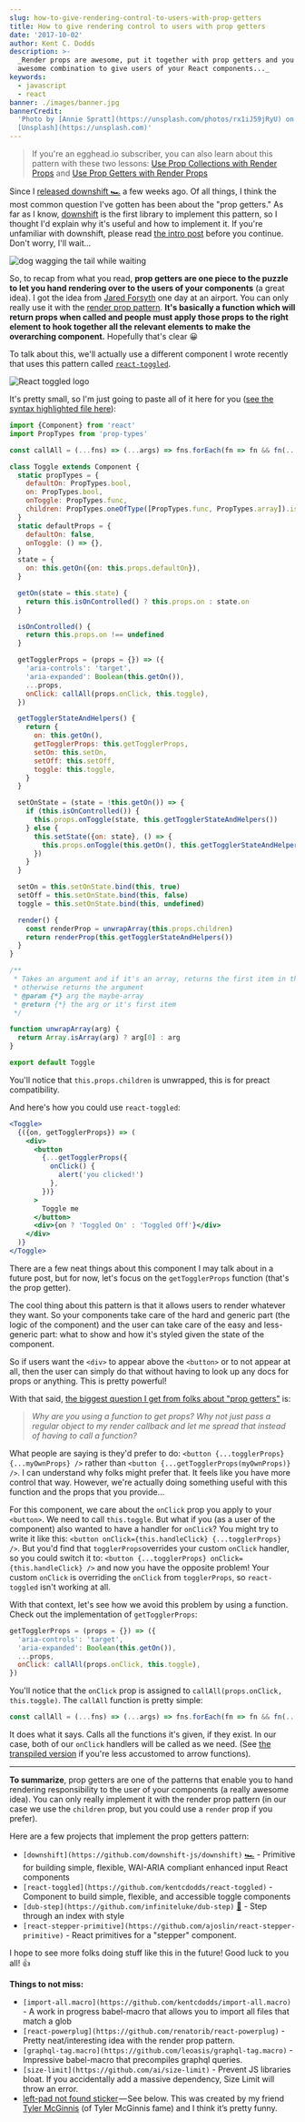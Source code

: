 ```yaml
---
slug: how-to-give-rendering-control-to-users-with-prop-getters
title: How to give rendering control to users with prop getters
date: '2017-10-02'
author: Kent C. Dodds
description: >-
  _Render props are awesome, put it together with prop getters and you have an
  awesome combination to give users of your React components..._
keywords:
  - javascript
  - react
banner: ./images/banner.jpg
bannerCredit:
  'Photo by [Annie Spratt](https://unsplash.com/photos/rx1iJ59jRyU) on
  [Unsplash](https://unsplash.com)'
---
```


> If you're an egghead.io subscriber, you can also learn about this pattern with
> these two lessons:
> [Use Prop Collections with Render Props](https://egghead.io/lessons/react-use-prop-collections-with-render-props)
> and
> [Use Prop Getters with Render Props](https://egghead.io/lessons/react-use-prop-getters-with-render-props)

Since I [released downshift 🏎](/blog/introducing-downshift-for-react) a few
weeks ago. Of all things, I think the most common question I've gotten has been
about the "prop getters." As far as I know,
[downshift](https://github.com/downshift-js/downshift) is the first library to
implement this pattern, so I thought I'd explain why it's useful and how to
implement it. If you're unfamiliar with downshift, please read
[the intro post](/blog/introducing-downshift-for-react) before you continue.
Don't worry, I'll wait...

![dog wagging the tail while waiting](./images/0.gif)

So, to recap from what you read, **prop getters are one piece to the puzzle to
let you hand rendering over to the users of your components** (a great idea). I
got the idea from [Jared Forsyth](https://twitter.com/jaredforsyth) one day at
an airport. You can only really use it with the
[render prop pattern](https://cdb.reacttraining.com/use-a-render-prop-50de598f11ce).
**It's basically a function which will return props when called and people must
apply those props to the right element to hook together all the relevant
elements to make the overarching component.** Hopefully that's clear 😀

To talk about this, we'll actually use a different component I wrote recently
that uses this pattern called
[`react-toggled`](https://github.com/kentcdodds/react-toggled).

![React toggled logo](./images/1.png)

It's pretty small, so I'm just going to paste all of it here for you
([see the syntax highlighted file here](https://github.com/kentcdodds/react-toggled/blob/master/src/index.js)):

```js
import {Component} from 'react'
import PropTypes from 'prop-types'

const callAll = (...fns) => (...args) => fns.forEach(fn => fn && fn(...args))

class Toggle extends Component {
  static propTypes = {
    defaultOn: PropTypes.bool,
    on: PropTypes.bool,
    onToggle: PropTypes.func,
    children: PropTypes.oneOfType([PropTypes.func, PropTypes.array]).isRequired,
  }
  static defaultProps = {
    defaultOn: false,
    onToggle: () => {},
  }
  state = {
    on: this.getOn({on: this.props.defaultOn}),
  }

  getOn(state = this.state) {
    return this.isOnControlled() ? this.props.on : state.on
  }

  isOnControlled() {
    return this.props.on !== undefined
  }

  getTogglerProps = (props = {}) => ({
    'aria-controls': 'target',
    'aria-expanded': Boolean(this.getOn()),
    ...props,
    onClick: callAll(props.onClick, this.toggle),
  })

  getTogglerStateAndHelpers() {
    return {
      on: this.getOn(),
      getTogglerProps: this.getTogglerProps,
      setOn: this.setOn,
      setOff: this.setOff,
      toggle: this.toggle,
    }
  }

  setOnState = (state = !this.getOn()) => {
    if (this.isOnControlled()) {
      this.props.onToggle(state, this.getTogglerStateAndHelpers())
    } else {
      this.setState({on: state}, () => {
        this.props.onToggle(this.getOn(), this.getTogglerStateAndHelpers())
      })
    }
  }

  setOn = this.setOnState.bind(this, true)
  setOff = this.setOnState.bind(this, false)
  toggle = this.setOnState.bind(this, undefined)

  render() {
    const renderProp = unwrapArray(this.props.children)
    return renderProp(this.getTogglerStateAndHelpers())
  }
}

/**
 * Takes an argument and if it's an array, returns the first item in the array
 * otherwise returns the argument
 * @param {*} arg the maybe-array
 * @return {*} the arg or it's first item
 */

function unwrapArray(arg) {
  return Array.isArray(arg) ? arg[0] : arg
}

export default Toggle
```

You'll notice that `this.props.children` is unwrapped, this is for preact
compatibility.

And here's how you could use `react-toggled`:

```jsx
<Toggle>
  {({on, getTogglerProps}) => (
    <div>
      <button
        {...getTogglerProps({
          onClick() {
            alert('you clicked!')
          },
        })}
      >
        Toggle me
      </button>
      <div>{on ? 'Toggled On' : 'Toggled Off'}</div>
    </div>
  )}
</Toggle>
```

There are a few neat things about this component I may talk about in a future
post, but for now, let's focus on the `getTogglerProps` function (that's the
prop getter).

The cool thing about this pattern is that it allows users to render whatever
they want. So your components take care of the hard and generic part (the logic
of the component) and the user can take care of the easy and less-generic part:
what to show and how it's styled given the state of the component.

So if users want the `<div>` to appear above the `<button>` or to not appear at
all, then the user can simply do that without having to look up any docs for
props or anything. This is pretty powerful!

With that said,
[the biggest question I get from folks about "prop getters"](https://twitter.com/sprjrx/status/908367026619506688)
is:

> _Why are you using a function to get props? Why not just pass a regular object
> to my render callback and let me spread that instead of having to call a
> function?_

What people are saying is they'd prefer to do:
`<button {...togglerProps} {...myOwnProps} />` rather than
`<button {...getTogglerProps(myOwnProps)} />`. I can understand why folks might
prefer that. It feels like you have more control that way. However, we're
actually doing something useful with this function and the props that you
provide...

For this component, we care about the `onClick` prop you apply to your
`<button>`. We need to call `this.toggle`. But what if you (as a user of the
component) also wanted to have a handler for `onClick`? You might try to write
it like this: `<button onClick={this.handleClick} {...togglerProps} />`. But
you'd find that `togglerProps`overrides your custom `onClick` handler, so you
could switch it to: `<button {...togglerProps} onClick={this.handleClick} />`
and now you have the opposite problem! Your custom `onClick` is overriding the
`onClick` from `togglerProps`, so `react-toggled` isn't working at all.

With that context, let's see how we avoid this problem by using a function.
Check out the implementation of `getTogglerProps`:

```js
getTogglerProps = (props = {}) => ({
  'aria-controls': 'target',
  'aria-expanded': Boolean(this.getOn()),
  ...props,
  onClick: callAll(props.onClick, this.toggle),
})
```

You'll notice that the `onClick` prop is assigned to
`callAll(props.onClick, this.toggle)`. The `callAll` function is pretty simple:

```js
const callAll = (...fns) => (...args) => fns.forEach(fn => fn && fn(...args))
```

It does what it says. Calls all the functions it's given, if they exist. In our
case, both of our `onClick` handlers will be called as we need. (See
[the transpiled version](http://babeljs.io/repl/#?babili=false&browsers=&build=&builtIns=false&code_lz=MYewdgzgLgBMCGAbRBBZMC8MAUA6fAZpAJSYB8O-u8ATgOYSkYVES4Eg0Ci8wAFtiLkYQgGSiRYPPloNixIA&debug=false&circleciRepo=&evaluate=true&lineWrap=false&presets=env&prettier=false&targets=&version=6.26.0)
if you're less accustomed to arrow functions).

---

**To summarize**, prop getters are one of the patterns that enable you to hand
rendering responsibility to the user of your components (a really awesome idea).
You can only really implement it with the render prop pattern (in our case we
use the `children` prop, but you could use a `render` prop if you prefer).

Here are a few projects that implement the prop getters pattern:

- `[downshift](https://github.com/downshift-js/downshift)`
  [🏎](https://github.com/downshift-js/downshift) - Primitive for building
  simple, flexible, WAI-ARIA compliant enhanced input React components
- `[react-toggled](https://github.com/kentcdodds/react-toggled)` - Component to
  build simple, flexible, and accessible toggle components
- `[dub-step](https://github.com/infiniteluke/dub-step)`
  [🕺](https://github.com/infiniteluke/dub-step) - Step through an index with
  style
- `[react-stepper-primitive](https://github.com/ajoslin/react-stepper-primitive)` -
  React primitives for a "stepper" component.

I hope to see more folks doing stuff like this in the future! Good luck to you
all! 👍

**Things to not miss:**

- `[import-all.macro](https://github.com/kentcdodds/import-all.macro)` - A work
  in progress babel-macro that allows you to import all files that match a glob
- `[react-powerplug](https://github.com/renatorib/react-powerplug)` - Pretty
  neat/interesting idea with the render prop pattern.
- `[graphql-tag.macro](https://github.com/leoasis/graphql-tag.macro)` -
  Impressive babel-macro that precompiles graphql queries.
- `[size-limit](https://github.com/ai/size-limit)` - Prevent JS libraries bloat.
  If you accidentally add a massive dependency, Size Limit will throw an error.
- [left-pad not found sticker](https://www.stickermule.com/marketplace/11354-left-pad) — See
  below. This was created by my friend
  [Tyler McGinnis](https://twitter.com/tylermcginnis) (of Tyler McGinnis fame)
  and I think it’s pretty funny.
